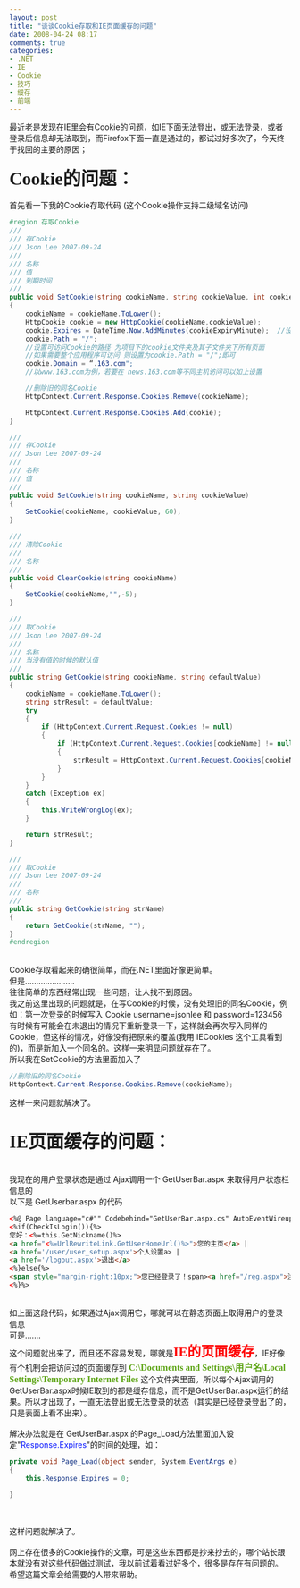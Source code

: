 ```yaml
---
layout: post
title: "谈谈Cookie存取和IE页面缓存的问题"
date: 2008-04-24 08:17
comments: true
categories:
- .NET
- IE
- Cookie
- 技巧
- 缓存
- 前端
---
```

<p>最近老是发现在IE里会有Cookie的问题，如IE下面无法登出，或无法登录，或者登录后信息却无法取到，而Firefox下面一直是通过的，都试过好多次了，今天终于找回的主要的原因；<br /> <br /> <strong><span style="font-size: 24pt"><span style="font-family: 微软雅黑"> Cookie的问题：</span></span></strong><br /> <br /> 首先看一下我的Cookie存取代码 (这个Cookie操作支持二级域名访问)</p>

```c#
#region 存取Cookie
///
/// 存Cookie
/// Json Lee 2007-09-24
///
/// 名称
/// 值
/// 到期时间
///
public void SetCookie(string cookieName, string cookieValue, int cookieExpiryMinute)
{
    cookieName = cookieName.ToLower();
    HttpCookie cookie = new HttpCookie(cookieName,cookieValue);
    cookie.Expires = DateTime.Now.AddMinutes(cookieExpiryMinute);  //设置Cookie过期时间
    cookie.Path = "/";
    //设置可访问Cookie的路径 为项目下的cookie文件夹及其子文件夹下所有页面
    //如果需要整个应用程序可访问 则设置为cookie.Path = "/";即可
    cookie.Domain = “.163.com";
    //以www.163.com为例，若要在 news.163.com等不同主机访问可以如上设置

    //删除旧的同名Cookie
    HttpContext.Current.Response.Cookies.Remove(cookieName);

    HttpContext.Current.Response.Cookies.Add(cookie);
}

///
/// 存Cookie
/// Json Lee 2007-09-24
///
/// 名称
/// 值
///
public void SetCookie(string cookieName, string cookieValue)
{
    SetCookie(cookieName, cookieValue, 60);
}

///
/// 清除Cookie
///
/// 名称
///
public void ClearCookie(string cookieName)
{
    SetCookie(cookieName,"",-5);
}

///
/// 取Cookie
/// Json Lee 2007-09-24
///
/// 名称
/// 当没有值的时候的默认值
///
public string GetCookie(string cookieName, string defaultValue)
{
    cookieName = cookieName.ToLower();
    string strResult = defaultValue;
    try
    {
        if (HttpContext.Current.Request.Cookies != null)
        {
            if (HttpContext.Current.Request.Cookies[cookieName] != null)
            {
                strResult = HttpContext.Current.Request.Cookies[cookieName].Value;
            }
        }
    }
    catch (Exception ex)
    {
        this.WriteWrongLog(ex);
    }

    return strResult;
}

///
/// 取Cookie
/// Json Lee 2007-09-24
///
/// 名称
///
public string GetCookie(string strName)
{
    return GetCookie(strName, "");
}
#endregion
```

<p><br /> Cookie存取看起来的确很简单，而在.NET里面好像更简单。<br /> 但是......................<br /> 往往简单的东西经常出现一些问题，让人找不到原因。<br /> 我之前这里出现的问题就是，在写Cookie的时候，没有处理旧的同名Cookie，例如：第一次登录的时候写入 Cookie username=jsonlee 和 password=123456<br /> 有时候有可能会在未退出的情况下重新登录一下，这样就会再次写入同样的Cookie，但这样的情况，好像没有把原来的覆盖(我用 IECookies 这个工具看到的)，而是新加入一个同名的。这样一来明显问题就存在了。<br /> 所以我在SetCookie的方法里面加入了</p>

```c#
//删除旧的同名Cookie
HttpContext.Current.Response.Cookies.Remove(cookieName);
```

<p>这样一来问题就解决了。<br /> <br /> <br /> <strong><span style="font-family: 微软雅黑"><span style="font-size: 24pt">IE页面缓存的问题：<br /> <br /> </span></span></strong>我现在的用户登录状态是通过 Ajax调用一个 GetUserBar.aspx 来取得用户状态栏信息的<br /> 以下是 GetUserbar.aspx 的代码</p>

```html
<%@ Page language="c#"" Codebehind="GetUserBar.aspx.cs" AutoEventWireup="false" Inherits="Web.GetUserBar" %>
<%if(CheckIsLogin()){%>
您好：<%=this.GetNickname()%>
<a href="<%=UrlRewriteLink.GetUserHomeUrl()%>">您的主页</a> |
<a href='/user/user_setup.aspx'>个人设置a> |
<a href='/logout.aspx'>退出</a>
<%}else{%>
<span style="margin-right:10px;">您已经登录了！span><a href="/reg.aspx">注册a> | <a href="/login.aspx">登录</a>
<%}%>
```

<p><br /> 如上面这段代码，如果通过Ajax调用它，哪就可以在静态页面上取得用户的登录信息<br /> 可是.......<br /> 这个问题就出来了，而且还不容易发现，哪就是<strong><span style="font-size: 18pt"><span style="color: red"><span style="font-family: 微软雅黑">IE的页面缓存</span></span></span></strong>，IE好像有个机制会把访问过的页面缓存到 <span style="color: #5ca414"><strong><span style="font-size: 12pt"><span style="font-family: Verdana">C:\Documents and Settings\用户名\Local Settings\Temporary Internet Files</span></span></strong> </span>这个文件夹里面。所以每个Ajax调用的GetUserBar.aspx时候IE取到的都是缓存信息，而不是GetUserBar.aspx运行的结果。所以才出现了，一直无法登出或无法登录的状态（其实是已经登录登出了的，只是表面上看不出来）。<br /> <br /> 解决办法就是在 GetUserBar.aspx 的Page_Load方法里面加入设定"<span style="color: #0817ff">Response.Expires</span>"的时间的处理，如：</p>

```c#
private void Page_Load(object sender, System.EventArgs e)
{
    this.Response.Expires = 0;

}
```

<p><br /> <br /> 这样问题就解决了。<br /> <br /> 网上存在很多的Cookie操作的文章，可是这些东西都是抄来抄去的，哪个站长跟本就没有对这些代码做过测试，我以前试着看过好多个，很多是存在有问题的。<br /> 希望这篇文章会给需要的人带来帮助。</p>

